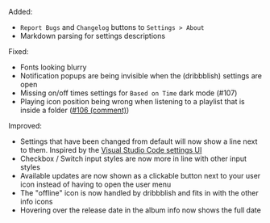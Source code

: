 Added:
- `Report Bugs` and `Changelog` buttons to `Settings > About`
- Markdown parsing for settings descriptions

Fixed:
- Fonts looking blurry
- Notification popups are being invisible when the (dribbblish) settings are open
- Missing on/off times settings for `Based on Time` dark mode (#107)
- Playing icon position being wrong when listening to a playlist that is inside a folder ([#106 (comment)](https://github.com/JulienMaille/dribbblish-dynamic-theme/issues/106#issuecomment-967208507))

Improved:
- Settings that have been changed from default will now show a line next to them. Inspired by the [Visual Studio Code settings UI](https://d33wubrfki0l68.cloudfront.net/d1f1ea4def506997ced23d3d912154794e530e1c/063d2/assets/img/blog/2020-09-17-vscode-settings/settings-ui.png)
- Checkbox / Switch input styles are now more in line with other input styles
- Available updates are now shown as a clickable button next to your user icon instead of having to open the user menu
- The "offline" icon is now handled by dribbblish and fits in with the other info icons
- Hovering over the release date in the album info now shows the full date